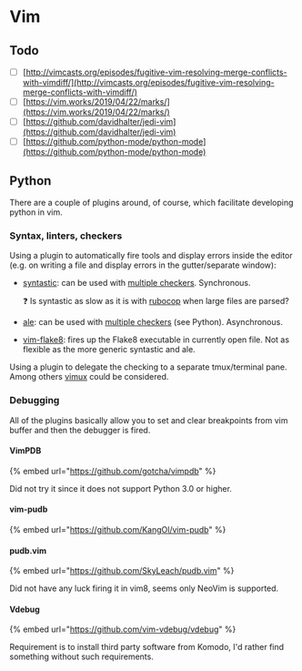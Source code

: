 # Vim

## Todo

* [ ] [http://vimcasts.org/episodes/fugitive-vim-resolving-merge-conflicts-with-vimdiff/](http://vimcasts.org/episodes/fugitive-vim-resolving-merge-conflicts-with-vimdiff/) 
* [ ] [https://vim.works/2019/04/22/marks/](https://vim.works/2019/04/22/marks/)
* [ ] [https://github.com/davidhalter/jedi-vim](https://github.com/davidhalter/jedi-vim)
* [ ] [https://github.com/python-mode/python-mode](https://github.com/python-mode/python-mode)

## Python

There are a couple of plugins around, of course, which facilitate developing python in vim.

### Syntax, linters, checkers

Using a plugin to automatically fire tools and display errors inside the editor \(e.g. on writing a file and display errors in the gutter/separate window\):

* [syntastic](https://github.com/vim-syntastic/syntastic): can be used with [multiple checkers](https://github.com/vim-syntastic/syntastic/tree/master/syntax_checkers/python). Synchronous. 

  ❓ Is syntastic as slow as it is with [rubocop](https://github.com/rubocop-hq/rubocop) when large files are parsed?

* [ale](https://github.com/dense-analysis/ale): can be used with [multiple checkers](https://github.com/dense-analysis/ale/blob/master/supported-tools.md) \(see Python\). Asynchronous.
* [vim-flake8](https://github.com/nvie/vim-flake8): fires up the Flake8 executable in currently open file. Not as flexible as the more generic syntastic and ale.

Using a plugin to delegate the checking to a separate tmux/terminal pane. Among others [vimux](https://github.com/benmills/vimux) could be considered.

### Debugging

All of the plugins basically allow you to set and clear breakpoints from vim buffer and then the debugger is fired.

#### VimPDB

{% embed url="https://github.com/gotcha/vimpdb" %}

Did not try it since it does not support Python 3.0 or higher.

#### vim-pudb

{% embed url="https://github.com/KangOl/vim-pudb" %}

#### pudb.vim

{% embed url="https://github.com/SkyLeach/pudb.vim" %}

Did not have any luck firing it in vim8, seems only NeoVim is supported.

#### Vdebug

{% embed url="https://github.com/vim-vdebug/vdebug" %}

Requirement is to install third party software from Komodo, I'd rather find something without such requirements.

